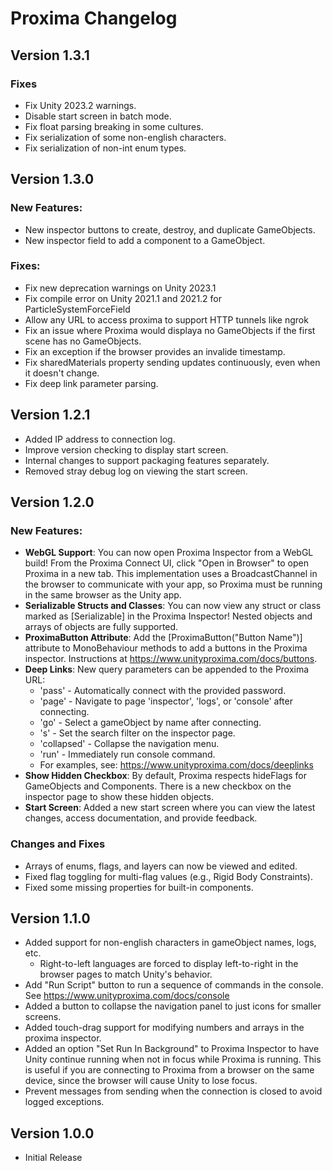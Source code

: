 # Proxima Changelog

## Version 1.3.1

### Fixes

 - Fix Unity 2023.2 warnings.
 - Disable start screen in batch mode.
 - Fix float parsing breaking in some cultures.
 - Fix serialization of some non-english characters.
 - Fix serialization of non-int enum types.

## Version 1.3.0

### New Features:

- New inspector buttons to create, destroy, and duplicate GameObjects.
- New inspector field to add a component to a GameObject.

### Fixes:

- Fix new deprecation warnings on Unity 2023.1
- Fix compile error on Unity 2021.1 and 2021.2 for ParticleSystemForceField
- Allow any URL to access proxima to support HTTP tunnels like ngrok
- Fix an issue where Proxima would displaya no GameObjects if the first scene has no GameObjects.
- Fix an exception if the browser provides an invalide timestamp.
- Fix sharedMaterials property sending updates continuously, even when it doesn't change.
- Fix deep link parameter parsing.

## Version 1.2.1

- Added IP address to connection log.
- Improve version checking to display start screen.
- Internal changes to support packaging features separately.
- Removed stray debug log on viewing the start screen.

## Version 1.2.0

### New Features:
- **WebGL Support**: You can now open Proxima Inspector from a WebGL build! From the Proxima Connect UI, click "Open in Browser" to open Proxima in a new tab. This implementation uses a BroadcastChannel in the browser to communicate with your app, so Proxima must be running in the same browser as the Unity app.
- **Serializable Structs and Classes**: You can now view any struct or class marked as [Serializable] in the Proxima Inspector! Nested objects and arrays of objects are fully supported.
- **ProximaButton Attribute**: Add the [ProximaButton("Button Name")] attribute to MonoBehaviour methods to add a buttons in the Proxima inspector. Instructions at https://www.unityproxima.com/docs/buttons.
- **Deep Links**: New query parameters can be appended to the Proxima URL:
  - 'pass' - Automatically connect with the provided password.
  - 'page' - Navigate to page 'inspector', 'logs', or 'console' after connecting.
  - 'go' - Select a gameObject by name after connecting.
  - 's' - Set the search filter on the inspector page.
  - 'collapsed' - Collapse the navigation menu.
  - 'run' - Immediately run console command.
  - For examples, see: https://www.unityproxima.com/docs/deeplinks
- **Show Hidden Checkbox**: By default, Proxima respects hideFlags for GameObjects and Components. There is a new checkbox on the inspector page to show these hidden objects.
- **Start Screen**: Added a new start screen where you can view the latest changes, access documentation, and provide feedback.

### Changes and Fixes
 - Arrays of enums, flags, and layers can now be viewed and edited.
 - Fixed flag toggling for multi-flag values (e.g., Rigid Body Constraints).
 - Fixed some missing properties for built-in components.

## Version 1.1.0
- Added support for non-english characters in gameObject names, logs, etc.
  - Right-to-left languages are forced to display left-to-right in the browser pages to match Unity's behavior.
- Add "Run Script" button to run a sequence of commands in the console. See https://www.unityproxima.com/docs/console
- Added a button to collapse the navigation panel to just icons for smaller screens.
- Added touch-drag support for modifying numbers and arrays in the proxima inspector.
- Added an option "Set Run In Background" to Proxima Inspector to have Unity continue running when not in focus while
  Proxima is running. This is useful if you are connecting to Proxima from a browser on the same device, since the
  browser will cause Unity to lose focus.
- Prevent messages from sending when the connection is closed to avoid logged exceptions.

## Version 1.0.0
 - Initial Release